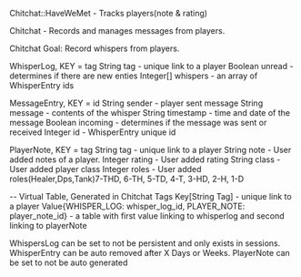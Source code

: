 Chitchat::HaveWeMet - Tracks players(note & rating)

Chitchat - Records and manages messages from players.

Chitchat Goal:
Record whispers from players.

WhisperLog, KEY = tag
String tag - unique link to a player
Boolean unread - determines if there are new enties
Integer[] whispers - an array of WhisperEntry ids

MessageEntry, KEY = id
String sender - player sent message
String message - contents of the whisper
String timestamp - time and date of the message
Boolean incoming - determines if the message was sent or received
Integer id - WhisperEntry unique id

PlayerNote, KEY = tag
String tag - unique link to a player
String note - User added notes of a player.
Integer rating - User added rating
String class - User added player class
Integer roles - User added roles(Healer,Dps,Tank)7-THD, 6-TH, 5-TD, 4-T, 3-HD, 2-H, 1-D

-- Virtual Table, Generated in Chitchat
Tags
Key[String Tag] - unique link to a player
Value{WHISPER_LOG: whisper_log_id, PLAYER_NOTE: player_note_id} - a table with first value linking to whisperlog and second linking to playerNote


WhispersLog can be set to not be persistent and only exists in sessions.
WhisperEntry can be auto removed after X Days or Weeks.
PlayerNote can be set to not be auto generated 